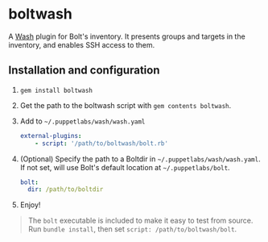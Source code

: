 # boltwash

A [Wash](https://puppetlabs.github.io/wash/) plugin for Bolt's inventory. It presents groups and
targets in the inventory, and enables SSH access to them.

## Installation and configuration

1. `gem install boltwash`
2. Get the path to the boltwash script with `gem contents boltwash`.
3. Add to `~/.puppetlabs/wash/wash.yaml`

    ```yaml
    external-plugins:
        - script: '/path/to/boltwash/bolt.rb'
    ```

4. (Optional) Specify the path to a Boltdir in `~/.puppetlabs/wash/wash.yaml`. If not set,
   will use Bolt's default location at `~/.puppetlabs/bolt`.

    ```yaml
    bolt:
      dir: /path/to/boltdir
    ```

5. Enjoy!

> The `bolt` executable is included to make it easy to test from source. Run `bundle install`, then
> set `script: /path/to/boltwash/bolt`.

